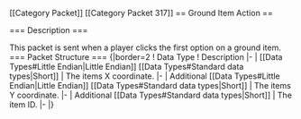 \[\[Category Packet\]\] \[\[Category Packet 317\]\] == Ground Item
Action ==

=== Description ===

This packet is sent when a player clicks the first option on a ground
item. === Packet Structure === {\|border=2 ! Data Type ! Description \|-
\| \[\[Data Types\#Little Endian\|Little Endian\]\] \[\[Data
Types\#Standard data types\|Short\]\] \| The items X coordinate. \|- \|
Additional \[\[Data Types\#Little Endian\|Little Endian\]\] \[\[Data
Types\#Standard data types\|Short\]\] \| The items Y coordinate. \|- \|
Additional \[\[Data Types\#Standard data types\|Short\]\] \| The item
ID. \|- \|}
